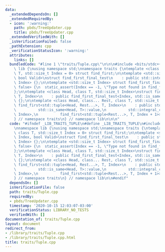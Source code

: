 ```yaml
---
data:
  _extendedDependsOn: []
  _extendedRequiredBy:
  - icon: ':warning:'
    path: pbds/TreeUpdater.cpp
    title: pbds/TreeUpdater.cpp
  _extendedVerifiedWith: []
  _isVerificationFailed: false
  _pathExtension: cpp
  _verificationStatusIcon: ':warning:'
  attributes:
    links: []
  bundledCode: "#line 1 \"traits/Tuple.cpp\"\n\n\n#include <bits/stdc++.h>\n\nnamespace\
    \ lib {\nusing namespace std;\nnamespace traits {\ntemplate <class Tuple, class\
    \ T, std::size_t Index = 0> struct find_first;\n\ntemplate <std::size_t Index,\
    \ bool Valid>\nstruct find_first_final_test\n    : public std::integral_constant<std::size_t,\
    \ Index> {};\n\ntemplate <std::size_t Index> struct find_first_final_test<Index,\
    \ false> {\n  static_assert(Index == -1, \"Type not found in find_first\");\n\
    };\n\ntemplate <class Head, class T, std::size_t Index>\nstruct find_first<std::tuple<Head>,\
    \ T, Index>\n    : public find_first_final_test<Index, std::is_same<Head, T>::value>\
    \ {};\n\ntemplate <class Head, class... Rest, class T, std::size_t Index>\nstruct\
    \ find_first<std::tuple<Head, Rest...>, T, Index>\n    : public std::conditional<\n\
    \          std::is_same<Head, T>::value,\n          std::integral_constant<std::size_t,\
    \ Index>,\n          find_first<std::tuple<Rest...>, T, Index + 1>>::type {};\n\
    } // namespace traits\n} // namespace lib\n\n\n"
  code: "#ifndef _LIB_TRAITS_TUPLE\n#define _LIB_TRAITS_TUPLE\n#include <bits/stdc++.h>\n\
    \nnamespace lib {\nusing namespace std;\nnamespace traits {\ntemplate <class Tuple,\
    \ class T, std::size_t Index = 0> struct find_first;\n\ntemplate <std::size_t\
    \ Index, bool Valid>\nstruct find_first_final_test\n    : public std::integral_constant<std::size_t,\
    \ Index> {};\n\ntemplate <std::size_t Index> struct find_first_final_test<Index,\
    \ false> {\n  static_assert(Index == -1, \"Type not found in find_first\");\n\
    };\n\ntemplate <class Head, class T, std::size_t Index>\nstruct find_first<std::tuple<Head>,\
    \ T, Index>\n    : public find_first_final_test<Index, std::is_same<Head, T>::value>\
    \ {};\n\ntemplate <class Head, class... Rest, class T, std::size_t Index>\nstruct\
    \ find_first<std::tuple<Head, Rest...>, T, Index>\n    : public std::conditional<\n\
    \          std::is_same<Head, T>::value,\n          std::integral_constant<std::size_t,\
    \ Index>,\n          find_first<std::tuple<Rest...>, T, Index + 1>>::type {};\n\
    } // namespace traits\n} // namespace lib\n\n#endif"
  dependsOn: []
  isVerificationFile: false
  path: traits/Tuple.cpp
  requiredBy:
  - pbds/TreeUpdater.cpp
  timestamp: '2020-10-15 12:03:07-03:00'
  verificationStatus: LIBRARY_NO_TESTS
  verifiedWith: []
documentation_of: traits/Tuple.cpp
layout: document
redirect_from:
- /library/traits/Tuple.cpp
- /library/traits/Tuple.cpp.html
title: traits/Tuple.cpp
---
```

